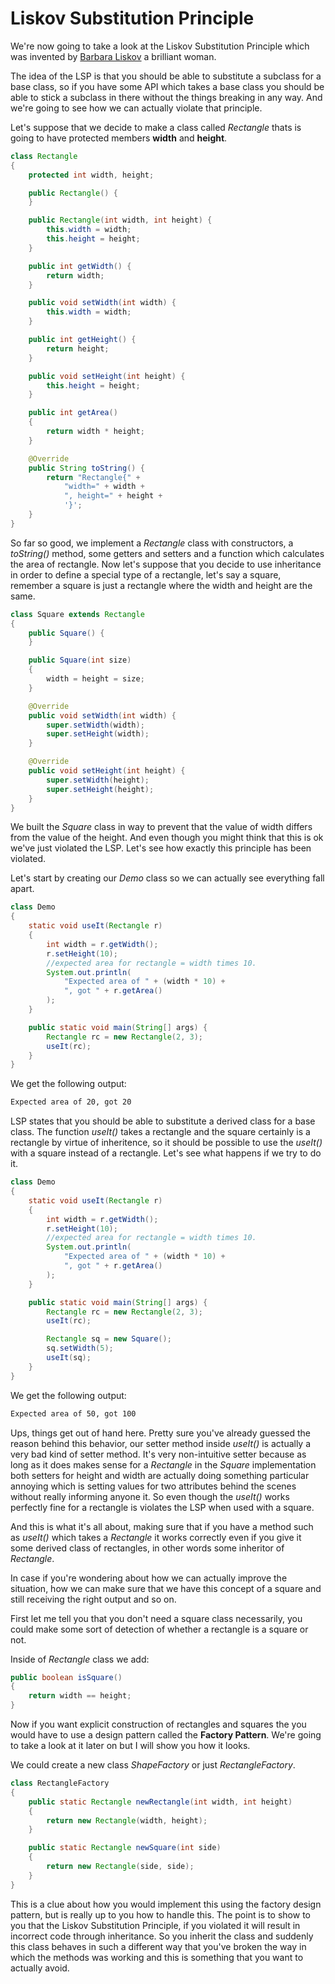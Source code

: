 # Liskov Substitution Principle
We're now going to take a look at the Liskov Substitution Principle which was invented by [Barbara Liskov](https://amturing.acm.org/award_winners/liskov_1108679.cfm) a brilliant woman.

The idea of the LSP is that you should be able to substitute a subclass for a base class, so if you have some API which takes a base class you should be able to stick a subclass in there without the things breaking in any way. And we're going to see how we can actually violate that principle.

Let's suppose that we decide to make a class called *Rectangle* thats is going to have protected members __width__ and __height__.

```java
class Rectangle
{
    protected int width, height;

    public Rectangle() {
    }

    public Rectangle(int width, int height) {
        this.width = width;
        this.height = height;
    }

    public int getWidth() {
        return width;
    }

    public void setWidth(int width) {
        this.width = width;
    }

    public int getHeight() {
        return height;
    }

    public void setHeight(int height) {
        this.height = height;
    }

    public int getArea() 
    { 
        return width * height;
    }

    @Override
    public String toString() {
        return "Rectangle{" +
            "width=" + width +
            ", height=" + height +
            '}'; 
    }
}
```

So far so good, we implement a *Rectangle* class with constructors, a *toString()* method, some getters and setters and a function which calculates the area of rectangle. Now let's suppose that you decide to use inheritance in order to define a special type of a rectangle, let's say a square, remember a square is just a rectangle where the width and height are the same.

```java
class Square extends Rectangle
{
    public Square() {
    }

    public Square(int size)
    {
        width = height = size;
    }

    @Override
    public void setWidth(int width) {
        super.setWidth(width);
        super.setHeight(width);
    }

    @Override
    public void setHeight(int height) {
        super.setWidth(height);
        super.setHeight(height);
    }
}
```

We built the *Square* class in way to prevent that the value of width differs from the value of the height. And even though you might think that this is ok we've just violated the LSP. Let's see how exactly this principle has been violated.

Let's start by creating our *Demo* class so we can actually see everything fall apart.

```java
class Demo
{
    static void useIt(Rectangle r)
    {
        int width = r.getWidth();
        r.setHeight(10);
        //expected area for rectangle = width times 10.
        System.out.println(
            "Expected area of " + (width * 10) +
            ", got " + r.getArea()
        );
    }

    public static void main(String[] args) {
        Rectangle rc = new Rectangle(2, 3);
        useIt(rc);
    }
}
```

We get the following output:

```txt
Expected area of 20, got 20
```

LSP states that you should be able to substitute a derived class for a base class. The function *useIt()* takes a rectangle and the square certainly is a rectangle by virtue of inheritence, so it should be possible to use the *useIt()* with a square instead of a rectangle. Let's see what happens if we try to do it.

```java
class Demo
{
    static void useIt(Rectangle r)
    {
        int width = r.getWidth();
        r.setHeight(10);
        //expected area for rectangle = width times 10.
        System.out.println(
            "Expected area of " + (width * 10) +
            ", got " + r.getArea()
        );
    }

    public static void main(String[] args) {
        Rectangle rc = new Rectangle(2, 3);
        useIt(rc);

        Rectangle sq = new Square();
        sq.setWidth(5);
        useIt(sq);
    }
}
```

We get the following output:

```txt
Expected area of 50, got 100
```

Ups, things get out of hand here. Pretty sure you've already guessed the reason behind this behavior, our setter method inside *useIt()* is actually a very bad kind of setter method. It's very non-intuitive setter because as long as it does makes sense for a *Rectangle* in the *Square* implementation both setters for height and width are actually doing something particular annoying which is setting values for two attributes behind the scenes without really informing anyone it. So even though the *useIt()* works perfectly fine for a rectangle is violates the LSP when used with a square.

And this is what it's all about, making sure that if you have a method such as *useIt()* which takes a *Rectangle* it works correctly even if you give it some derived class of rectangles, in other words some inheritor of *Rectangle*.

In case if you're wondering about how we can actually improve the situation, how we can make sure that we have this concept of a square and still receiving the right output and so on.

First let me tell you that you don't need a square class necessarily, you could make some sort of detection of whether a rectangle is a square or not.

Inside of *Rectangle* class we add:

```java
public boolean isSquare()
{
    return width == height;
}
```

Now if you want explicit construction of rectangles and squares the you would have to use a design pattern called the __Factory Pattern__. We're going to take a look at it later on but I will show you how it looks.

We could create a new class *ShapeFactory* or just *RectangleFactory*.

```java
class RectangleFactory
{
    public static Rectangle newRectangle(int width, int height)
    {
        return new Rectangle(width, height);
    }

    public static Rectangle newSquare(int side)
    {
        return new Rectangle(side, side);
    }
}
```

This is a clue about how you would implement this using the factory design pattern, but is really up to you how to handle this. The point is to show to you that the Liskov Substitution Principle, if you violated it will result in incorrect code through inheritance. So you inherit the class and suddenly this class behaves in such a different way that you've broken the way in which the methods was working and this is something that you want to actually avoid.
